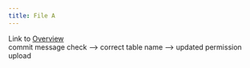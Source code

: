 ```yaml
---
title: File A
---
```

Link to [Overview](../overview)  
commit message check --> correct table name --> updated permission upload
